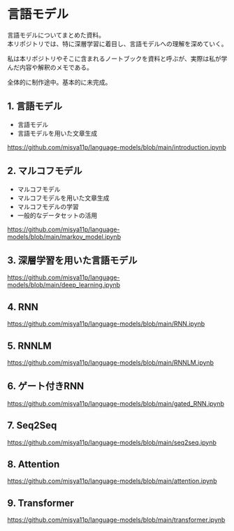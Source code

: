 # 言語モデル

言語モデルについてまとめた資料。  
本リポジトリでは、特に深層学習に着目し、言語モデルへの理解を深めていく。

私は本リポジトリやそこに含まれるノートブックを資料と呼ぶが、実際は私が学んだ内容や解釈のメモである。

全体的に制作途中。基本的に未完成。

## 1. 言語モデル

- 言語モデル
- 言語モデルを用いた文章生成

https://github.com/misya11p/language-models/blob/main/introduction.ipynb

## 2. マルコフモデル

- マルコフモデル
- マルコフモデルを用いた文章生成
- マルコフモデルの学習
- 一般的なデータセットの活用

https://github.com/misya11p/language-models/blob/main/markov_model.ipynb

## 3. 深層学習を用いた言語モデル

https://github.com/misya11p/language-models/blob/main/deep_learning.ipynb

## 4. RNN

https://github.com/misya11p/language-models/blob/main/RNN.ipynb

## 5. RNNLM

https://github.com/misya11p/language-models/blob/main/RNNLM.ipynb

## 6. ゲート付きRNN

https://github.com/misya11p/language-models/blob/main/gated_RNN.ipynb

## 7. Seq2Seq

https://github.com/misya11p/language-models/blob/main/seq2seq.ipynb

## 8. Attention

https://github.com/misya11p/language-models/blob/main/attention.ipynb

## 9. Transformer

https://github.com/misya11p/language-models/blob/main/transformer.ipynb
